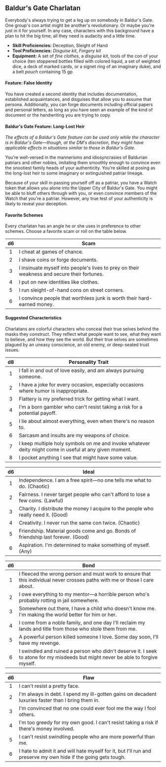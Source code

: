 ## Baldur's Gate Charlatan

Everybody's always trying to get a leg up on somebody in Baldur's Gate. One group's con artist might be another's revolutionary. Or maybe you're just in it for yourself. In any case, characters with this background have a plan to hit the big time; all they need is audacity and a little time.

- **Skill Proficiencies:** Deception, Sleight of Hand
- **Tool Proficiencies:** *Disguise kit*, *Forgery kit*
- **Equipment:** A set of *fine clothes*, a *disguise kit*, tools of the con of your choice (ten stoppered bottles filled with colored liquid, a set of weighted dice, a deck of marked cards, or a signet ring of an imaginary duke), and a belt *pouch* containing 15 gp

#### Feature: False Identity

You have created a second identity that includes documentation, established acquaintances, and disguises that allow you to assume that persona. Additionally, you can forge documents including official papers and personal letters, as long as you have seen an example of the kind of document or the handwriting you are trying to copy.

#### Baldur's Gate Feature: Long-Lost Heir

*The effects of a Baldur's Gate feature can be used only while the character is in Baldur's Gate—though, at the DM's discretion, they might have applicable effects in situations similar to those in Baldur's Gate.*

You're well-versed in the mannerisms and idiosyncrasies of Baldurian patriars and other nobles, imitating them smoothly enough to convince even the snootiest family heads of your authenticity. You're skilled at posing as the long-lost heir to some imaginary or extinguished patriar lineage.

Because of your skill in passing yourself off as a patriar, you have a Watch token that allows you alone into the Upper City of Baldur's Gate. You might be able to bluff others through with you, or even convince members of the Watch that you're a patriar. However, any true test of your authenticity is likely to reveal your deception.

#### Favorite Schemes

Every charlatan has an angle he or she uses in preference to other schemes. Choose a favorite scam or roll on the table below.

|  d6 | Scam                                                                                        |
|:---:|---------------------------------------------------------------------------------------------|
|  1  | I cheat at games of chance.                                                                 |
|  2  | I shave coins or forge documents.                                                           |
|  3  | I insinuate myself into people's lives to prey on their weakness and secure their fortunes. |
|  4  | I put on new identities like clothes.                                                       |
|  5  | I run sleight-of-hand cons on street corners.                                               |
|  6  | I convince people that worthless junk is worth their hard-earned money.                     |

#### Suggested Characteristics

Charlatans are colorful characters who conceal their true selves behind the masks they construct. They reflect what people want to see, what they want to believe, and how they see the world. But their true selves are sometimes plagued by an uneasy conscience, an old enemy, or deep-seated trust issues.

|  d8 | Personality Trait                                                                                      |
|:---:|--------------------------------------------------------------------------------------------------------|
|  1  | I fall in and out of love easily, and am always pursuing someone.                                      |
|  2  | I have a joke for every occasion, especially occasions where humor is inappropriate.                   |
|  3  | Flattery is my preferred trick for getting what I want.                                                |
|  4  | I'm a born gambler who can't resist taking a risk for a potential payoff.                              |
|  5  | I lie about almost everything, even when there's no reason to.                                         |
|  6  | Sarcasm and insults are my weapons of choice.                                                          |
|  7  | I keep multiple holy symbols on me and invoke whatever deity might come in useful at any given moment. |
|  8  | I pocket anything I see that might have some value.                                                    |

|  d6 | Ideal                                                                              |
|:---:|------------------------------------------------------------------------------------|
|  1  | Independence. I am a free spirit—no one tells me what to do. (Chaotic)             |
|  2  | Fairness. I never target people who can't afford to lose a few coins. (Lawful)     |
|  3  | Charity. I distribute the money I acquire to the people who really need it. (Good) |
|  4  | Creativity. I never run the same con twice. (Chaotic)                              |
|  5  | Friendship. Material goods come and go. Bonds of friendship last forever. (Good)   |
|  6  | Aspiration. I'm determined to make something of myself. (Any)                      |

|  d6 | Bond                                                                                                                             |
|:---:|----------------------------------------------------------------------------------------------------------------------------------|
|  1  | I fleeced the wrong person and must work to ensure that this individual never crosses paths with me or those I care about.       |
|  2  | I owe everything to my mentor—a horrible person who's probably rotting in jail somewhere.                                        |
|  3  | Somewhere out there, I have a child who doesn't know me. I'm making the world better for him or her.                             |
|  4  | I come from a noble family, and one day I'll reclaim my lands and title from those who stole them from me.                       |
|  5  | A powerful person killed someone I love. Some day soon, I'll have my revenge.                                                    |
|  6  | I swindled and ruined a person who didn't deserve it. I seek to atone for my misdeeds but might never be able to forgive myself. |

|  d6 | Flaw                                                                                                           |
|:---:|----------------------------------------------------------------------------------------------------------------|
|  1  | I can't resist a pretty face.                                                                                  |
|  2  | I'm always in debt. I spend my ill-gotten gains on decadent luxuries faster than I bring them in.              |
|  3  | I'm convinced that no one could ever fool me the way I fool others.                                            |
|  4  | I'm too greedy for my own good. I can't resist taking a risk if there's money involved.                        |
|  5  | I can't resist swindling people who are more powerful than me.                                                 |
|  6  | I hate to admit it and will hate myself for it, but I'll run and preserve my own hide if the going gets tough. |